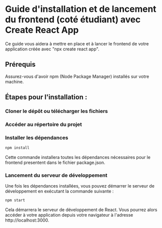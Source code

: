 # Guide d'installation et de lancement du frontend (coté étudiant) avec Create React App
Ce guide vous aidera à mettre en place et à lancer le frontend de votre application créée avec "npx create react app".

## Prérequis
Assurez-vous d'avoir npm (Node Package Manager) installés sur votre machine.

## Étapes pour l'installation :

### Cloner le dépôt ou télécharger les fichiers

### Accéder au répertoire du projet

### Installer les dépendances

```bash
npm install
```
Cette commande installera toutes les dépendances nécessaires pour le frontend presentent dans le fichier package.json.

### Lancement du serveur de développement
Une fois les dépendances installées, vous pouvez démarrer le serveur de développement en exécutant la commande suivante :

```bash
npm start
```
Cela démarrera le serveur de développement de React. Vous pourrez alors accéder à votre application depuis votre navigateur à l'adresse http://localhost:3000.

